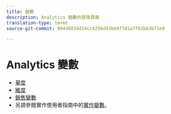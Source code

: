 ```yaml
---
title: 變數
description: Analytics 變數的登陸頁面
translation-type: tm+mt
source-git-commit: 984d6034d14cc4256d93bd4f7d1a7f01b63b71e9

---
```



# Analytics 變數

* [量度](/help/components/c-variables/c-metrics/metricslist.md)
* [維度](/help/components/c-variables/dimensionslist/dimension-compatibility.md)
* [銷售變數](/help/components/c-variables/c-merch-variables/var-merchandising.md)
* 另請參閱實作使用者指南中的[實作變數](/help/implement/vars/overview.md)。
